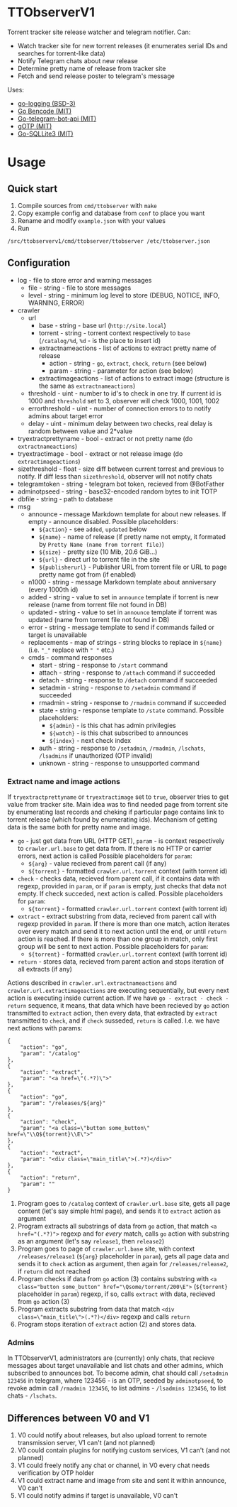 # TTObserverV1
Torrent tracker site release watcher and telegram notifier.
Can:

 - Watch tracker site for new torrent releases (it enumerates serial IDs and searches for torrent-like data)
 - Notify Telegram chats about new release
 - Determine pretty name of release from tracker site
 - Fetch and send release poster to telegram's message 

Uses:

 - [go-logging (BSD-3)](https://github.com/op/go-logging)
 - [Go Bencode (MIT)](https://github.com/zeebo/bencode)
 - [Go-telegram-bot-api (MIT)](https://github.com/go-telegram-bot-api/telegram-bot-api)
 - [gOTP (MIT)](https://github.com/xlzd/gotp)
 - [Go-SQLLite3 (MIT)](https://github.com/mattn/go-sqlite3)
 
# Usage
## Quick start

1. Compile sources from `cmd/ttobserver` with `make`
2. Copy example config and database from `conf` to place you want
3. Rename and modify `example.json` with your values
4. Run

```
/src/ttobserverv1/cmd/ttobserver/ttobserver /etc/ttobserver.json
```

## Configuration

 - log - file to store error and warning messages
	- file - string - file to store messages
	- level - string - minimum log level to store (DEBUG, NOTICE, INFO, WARNING, ERROR)
 - crawler
	- url
		- base - string - base url (`http://site.local`)
		- torrent - string - torrent context respectively to `base` (`/catalog/%d`, `%d` - is the place to insert id)
		- extractnameactions - list of actions to extract pretty name of release
			- action - string - `go`, `extract`, `check`, `return` (see below)
			- param - string - parameter for action (see below)
		- extractimageactions - list of actions to extract image (structure is the same as `extractnameactions`)
	- threshold - uint - number to id's to check in one try. If current id is 1000 and `threshold` set to 3, observer will check 1000, 1001, 1002
	- errorthreshold - uint - number of connection errors to to notify admins about target error
	- delay - uint - minimum delay between two checks, real delay is random between value and 2*value
 - tryextractprettyname - bool - extract or not pretty name (do `extractnameactions`)
 - tryextractimage - bool - extract or not release image (do `extractimageactions`)
 - sizethreshold - float - size diff between current torrest and previous to notify. If diff less than `sizethreshold`, observer will not notify chats
 - telegramtoken - string - telegram bot token, recieved from @BotFather
 - adminotpseed - string - base32-encoded random bytes to init TOTP
 - dbfile - string - path to database
 - msg
	- announce - message Markdown template for about new releases. If empty - announce disabled. Possible placeholders:
		- `${action}` - see `added`, `updated` below
		- `${name}` - name of release (if pretty name not empty, it formated by `Pretty Name (name from torrent file)`)
		- `${size}` - pretty size (10 Mib, 20.6 GiB...)
		- `${url}` - direct url to torrent file in the site
		- `${publisherurl}` - Publisher URL from torrent file or URL to page pretty name got from (if enabled)
	- n1000 - string - message Markdown template about anniversary (every 1000th id)
	- added - string - value to set in `announce` template if torrent is new release (name from torrent file not found in DB)
	- updated - string - value to set in `announce` template if torrent was updated (name from torrent file not found in DB)
	- error - string - message template to send if commands failed or target is unavailable
	- replacements - map of strings - string blocks to replace in `${name}` (i.e. `"_"` replace with `" "` etc.)
	- cmds - command responses
		- start - string - response to `/start` command
		- attach - string - response to `/attach` command if succeeded
		- detach - string - response to `/detach` command if succeeded
		- setadmin - string - response to `/setadmin` command if succeeded
		- rmadmin - string - response to `/rmadmin` command if succeeded
		- state - string - response template to `/state` command. Possible placeholders:
			- `${admin}` - is this chat has admin privilegies
			- `${watch}` - is this chat subscribed to announces
			- `${index}` - next check index
		- auth - string - response to `/setadmin`, `/rmadmin`, `/lschats`, `/lsadmins` if unauthorized (OTP invalid)
		- unknown - string - response to unsupported command

### Extract name and image actions
If `tryextractprettyname` or `tryextractimage`  set to `true`, observer tries to get value from tracker site.
Main idea was to find needed page from torrent site by enumerating last records and cheking if particular page contains
link to torrent release (which found by enumerating ids).
Mechanism of getting data is the same  both for pretty name and image.


 - `go` - just get data from URL (HTTP GET), `param` - is context respectively to `crawler.url.base` to get data from.
 If there is no HTTP or carrier errors, next action is called
 Possible placeholders for `param`:
	- `${arg}` - value recieved from parent call (if any)
	- `${torrent}` - formatted `crawler.url.torrent` context (with torrent id)
 - `check` - checks data, recieved from parent call, if it contains data with regexp, provided in `param`, or if `param` is empty, 
 just checks that data not empty. If check succeded, next action is called. Possible placeholders for `param`:
	- `${torrent}` - formatted `crawler.url.torrent` context (with torrent id)
 - `extract` - extract substring from data, recieved from parent call with regexp provided in `param`. 
 If there is more than one match, action iterates over every match and send it to next action until the end, or until `return`
 action is reached.
 If there is more than one group in match, only first group will be sent to next action.
 Possible placeholders for `param`:
	- `${torrent}` - formatted `crawler.url.torrent` context (with torrent id)
 - `return` - stores data, recieved from parent action and stops iteration of all extracts (if any)
 

Actions described in `crawler.url.extractnameactions` and `crawler.url.extractimageactions` are executing sequentially,
but every next action is executing inside current action. If we have `go - extract - check - return` sequence, it means, that
data which have been recieved by `go` action transmitted to `extract` action, then every data, that extracted by `extract` transmitted to
`check`, and if `check` susseded, `return` is called. I.e. we have next actions with params:

```
{
	"action": "go",
	"param": "/catalog"
},
{
	"action": "extract",
	"param": "<a href=\"(.*?)\">"
},
{
	"action": "go",
	"param": "/releases/${arg}"
},
{
	"action": "check",
	"param": "<a class=\"button some_button\" href=\"\\Q${torrent}\\E\">"
},
{
	"action": "extract",
	"param": "<div class=\"main_title\">(.*?)</div>"
},
{
	"action": "return",
	"param": ""
}
```

1. Program goes to `/catalog` context of `crawler.url.base` site, gets all page content (let's say simple html page),
and sends it to `extract` action as argument
2. Program extracts all substrings of data from `go` action, that match `<a href="(.*?)">` regexp and for _every_ match, calls
`go` action with substring as an argument (let's say `release1`, then `release2`)
3. Program goes to page of `crawler.url.base` site, with context `/releases/release1` (`${arg}` placeholder in `param`),
gets all page data and sends it to `check` action as argument, then again for `/releases/release2`, if `return` did not reached
4. Program checks if data from `go` action (3) contains substring with `<a class="button some_button" href="\Qsome/torrent/200\E">` (`${torrent}` placeholder in `param`) regexp,
if so, calls `extract` with data, recieved from `go` action (3)
5. Program extracts substring from data that match `<div class=\"main_title\">(.*?)</div>` regexp and calls `return`
6. Program stops iteration of `extract` action (2) and stores data.

### Admins
In TTObserverV1, administrators are (currently) only chats, that recieve messages about target unavailable and list chats and other admins, which subscribed to announces bot.
To become admin, chat should call `/setadmin 123456` in telegram, where 123456 - is an OTP, seeded by `adminotpseed`,
to revoke admin call `/rmadmin 123456`,
to list admins - `/lsadmins 123456`,
to list chats - `/lschats`.

## Differences between V0 and V1
1. V0 could notify about releases, but also upload torrent to remote transmission server, V1 can't (and not planned)
2. V0 could contain plugins for notifying custom services, V1 can't (and not planned)
3. V1 could freely notify any chat or channel, in V0 every chat needs verification by OTP holder
4. V1 could extract name and image from site and sent it within announce, V0 can't
5. V1 could notify admins if target is unavailable, V0 can't
